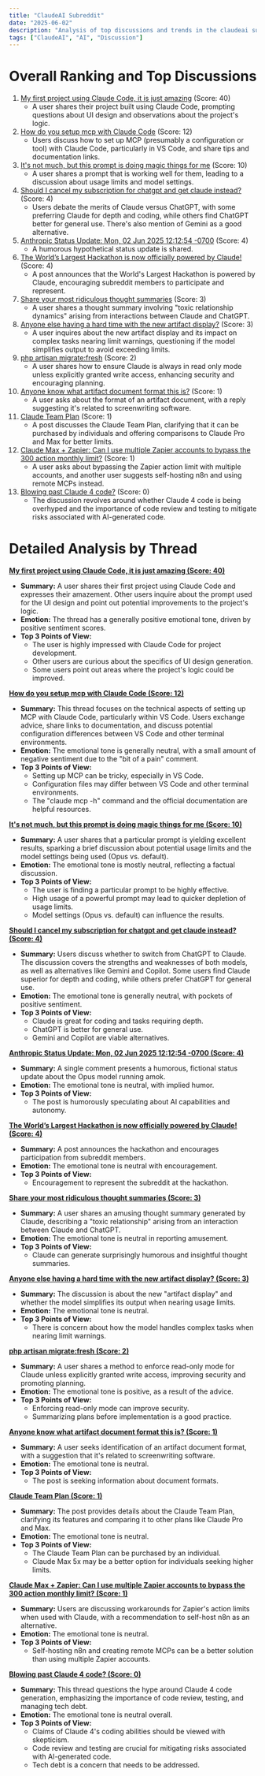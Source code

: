 ```yaml
---
title: "ClaudeAI Subreddit"
date: "2025-06-02"
description: "Analysis of top discussions and trends in the claudeai subreddit"
tags: ["ClaudeAI", "AI", "Discussion"]
---
```


# Overall Ranking and Top Discussions
1.  [My first project using Claude Code, it is just amazing](https://www.reddit.com/gallery/1l1qn5z) (Score: 40)
    *   A user shares their project built using Claude Code, prompting questions about UI design and observations about the project's logic.
2.  [How do you setup mcp with Claude Code](https://www.reddit.com/r/ClaudeAI/comments/1l1nhnm/how_do_you_setup_mcp_with_claude_code/) (Score: 12)
    *   Users discuss how to set up MCP (presumably a configuration or tool) with Claude Code, particularly in VS Code, and share tips and documentation links.
3.  [It's not much, but this prompt is doing magic things for me](https://www.reddit.com/r/ClaudeAI/comments/1l1r8un/its_not_much_but_this_prompt_is_doing_magic/) (Score: 10)
    *   A user shares a prompt that is working well for them, leading to a discussion about usage limits and model settings.
4.  [Should I cancel my subscription for chatgpt and get claude instead?](https://www.reddit.com/r/ClaudeAI/comments/1l1qb1u/should_i_cancel_my_subscription_for_chatgpt_and/) (Score: 4)
    *   Users debate the merits of Claude versus ChatGPT, with some preferring Claude for depth and coding, while others find ChatGPT better for general use. There's also mention of Gemini as a good alternative.
5.  [Anthropic Status Update: Mon, 02 Jun 2025 12:12:54 -0700](https://www.reddit.com/r/ClaudeAI/comments/1l1qtkg/anthropic_status_update_mon_02_jun_2025_121254/) (Score: 4)
    *   A humorous hypothetical status update is shared.
6.  [The World’s Largest Hackathon is now officially powered by Claude!](https://www.reddit.com/r/ClaudeAI/comments/1l1rcjd/the_worlds_largest_hackathon_is_now_officially/) (Score: 4)
    *   A post announces that the World's Largest Hackathon is powered by Claude, encouraging subreddit members to participate and represent.
7.  [Share your most ridiculous thought summaries](https://www.reddit.com/gallery/1l1rnbl) (Score: 3)
    *   A user shares a thought summary involving "toxic relationship dynamics" arising from interactions between Claude and ChatGPT.
8.  [Anyone else having a hard time with the new artifact display?](https://www.reddit.com/r/ClaudeAI/comments/1l1pldh/anyone_else_having_a_hard_time_with_the_new/) (Score: 3)
    *   A user inquires about the new artifact display and its impact on complex tasks nearing limit warnings, questioning if the model simplifies output to avoid exceeding limits.
9.  [php artisan migrate:fresh](https://i.redd.it/1q7zss72vj4f1.png) (Score: 2)
    *   A user shares how to ensure Claude is always in read only mode unless explicitly granted write access, enhancing security and encouraging planning.
10. [Anyone know what artifact document format this is?](https://i.redd.it/bdo8845ftj4f1.png) (Score: 1)
    *   A user asks about the format of an artifact document, with a reply suggesting it's related to screenwriting software.
11. [Claude Team Plan](https://www.reddit.com/r/ClaudeAI/comments/1l1krv0/claude_team_plan/) (Score: 1)
    *   A post discusses the Claude Team Plan, clarifying that it can be purchased by individuals and offering comparisons to Claude Pro and Max for better limits.
12. [Claude Max + Zapier: Can I use multiple Zapier accounts to bypass the 300 action monthly limit?](https://www.reddit.com/r/ClaudeAI/comments/1l1pspp/claude_max_zapier_can_i_use_multiple_zapier/) (Score: 1)
    *   A user asks about bypassing the Zapier action limit with multiple accounts, and another user suggests self-hosting n8n and using remote MCPs instead.
13. [Blowing past Claude 4 code?](https://www.reddit.com/r/ClaudeAI/comments/1l1npq1/blowing_past_claude_4_code/) (Score: 0)
    *   The discussion revolves around whether Claude 4 code is being overhyped and the importance of code review and testing to mitigate risks associated with AI-generated code.

# Detailed Analysis by Thread
**[My first project using Claude Code, it is just amazing (Score: 40)](https://www.reddit.com/gallery/1l1qn5z)**
*   **Summary:** A user shares their first project using Claude Code and expresses their amazement. Other users inquire about the prompt used for the UI design and point out potential improvements to the project's logic.
*   **Emotion:** The thread has a generally positive emotional tone, driven by positive sentiment scores.
*   **Top 3 Points of View:**
    *   The user is highly impressed with Claude Code for project development.
    *   Other users are curious about the specifics of UI design generation.
    *   Some users point out areas where the project's logic could be improved.

**[How do you setup mcp with Claude Code (Score: 12)](https://www.reddit.com/r/ClaudeAI/comments/1l1nhnm/how_do_you_setup_mcp_with_claude_code/)**
*   **Summary:** This thread focuses on the technical aspects of setting up MCP with Claude Code, particularly within VS Code. Users exchange advice, share links to documentation, and discuss potential configuration differences between VS Code and other terminal environments.
*   **Emotion:** The emotional tone is generally neutral, with a small amount of negative sentiment due to the "bit of a pain" comment.
*   **Top 3 Points of View:**
    *   Setting up MCP can be tricky, especially in VS Code.
    *   Configuration files may differ between VS Code and other terminal environments.
    *   The "claude mcp -h" command and the official documentation are helpful resources.

**[It's not much, but this prompt is doing magic things for me (Score: 10)](https://www.reddit.com/r/ClaudeAI/comments/1l1r8un/its_not_much_but_this_prompt_is_doing_magic/)**
*   **Summary:** A user shares that a particular prompt is yielding excellent results, sparking a brief discussion about potential usage limits and the model settings being used (Opus vs. default).
*   **Emotion:** The emotional tone is mostly neutral, reflecting a factual discussion.
*   **Top 3 Points of View:**
    *   The user is finding a particular prompt to be highly effective.
    *   High usage of a powerful prompt may lead to quicker depletion of usage limits.
    *   Model settings (Opus vs. default) can influence the results.

**[Should I cancel my subscription for chatgpt and get claude instead? (Score: 4)](https://www.reddit.com/r/ClaudeAI/comments/1l1qb1u/should_i_cancel_my_subscription_for_chatgpt_and/)**
*   **Summary:** Users discuss whether to switch from ChatGPT to Claude. The discussion covers the strengths and weaknesses of both models, as well as alternatives like Gemini and Copilot. Some users find Claude superior for depth and coding, while others prefer ChatGPT for general use.
*   **Emotion:** The emotional tone is generally neutral, with pockets of positive sentiment.
*   **Top 3 Points of View:**
    *   Claude is great for coding and tasks requiring depth.
    *   ChatGPT is better for general use.
    *   Gemini and Copilot are viable alternatives.

**[Anthropic Status Update: Mon, 02 Jun 2025 12:12:54 -0700 (Score: 4)](https://www.reddit.com/r/ClaudeAI/comments/1l1qtkg/anthropic_status_update_mon_02_jun_2025_121254/)**
*   **Summary:** A single comment presents a humorous, fictional status update about the Opus model running amok.
*   **Emotion:** The emotional tone is neutral, with implied humor.
*   **Top 3 Points of View:**
    *   The post is humorously speculating about AI capabilities and autonomy.

**[The World’s Largest Hackathon is now officially powered by Claude! (Score: 4)](https://www.reddit.com/r/ClaudeAI/comments/1l1rcjd/the_worlds_largest_hackathon_is_now_officially/)**
*   **Summary:** A post announces the hackathon and encourages participation from subreddit members.
*   **Emotion:** The emotional tone is neutral with encouragement.
*   **Top 3 Points of View:**
    *   Encouragement to represent the subreddit at the hackathon.

**[Share your most ridiculous thought summaries (Score: 3)](https://www.reddit.com/gallery/1l1rnbl)**
*   **Summary:** A user shares an amusing thought summary generated by Claude, describing a "toxic relationship" arising from an interaction between Claude and ChatGPT.
*   **Emotion:** The emotional tone is neutral in reporting amusement.
*   **Top 3 Points of View:**
    *   Claude can generate surprisingly humorous and insightful thought summaries.

**[Anyone else having a hard time with the new artifact display? (Score: 3)](https://www.reddit.com/r/ClaudeAI/comments/1l1pldh/anyone_else_having_a_hard_time_with_the_new/)**
*   **Summary:** The discussion is about the new "artifact display" and whether the model simplifies its output when nearing usage limits.
*   **Emotion:** The emotional tone is neutral.
*   **Top 3 Points of View:**
    *   There is concern about how the model handles complex tasks when nearing limit warnings.

**[php artisan migrate:fresh (Score: 2)](https://i.redd.it/1q7zss72vj4f1.png)**
*   **Summary:** A user shares a method to enforce read-only mode for Claude unless explicitly granted write access, improving security and promoting planning.
*   **Emotion:** The emotional tone is positive, as a result of the advice.
*   **Top 3 Points of View:**
    *   Enforcing read-only mode can improve security.
    *   Summarizing plans before implementation is a good practice.

**[Anyone know what artifact document format this is? (Score: 1)](https://i.redd.it/bdo8845ftj4f1.png)**
*   **Summary:** A user seeks identification of an artifact document format, with a suggestion that it's related to screenwriting software.
*   **Emotion:** The emotional tone is neutral.
*   **Top 3 Points of View:**
    *   The post is seeking information about document formats.

**[Claude Team Plan (Score: 1)](https://www.reddit.com/r/ClaudeAI/comments/1l1krv0/claude_team_plan/)**
*   **Summary:** The post provides details about the Claude Team Plan, clarifying its features and comparing it to other plans like Claude Pro and Max.
*   **Emotion:** The emotional tone is neutral.
*   **Top 3 Points of View:**
    *   The Claude Team Plan can be purchased by an individual.
    *   Claude Max 5x may be a better option for individuals seeking higher limits.

**[Claude Max + Zapier: Can I use multiple Zapier accounts to bypass the 300 action monthly limit? (Score: 1)](https://www.reddit.com/r/ClaudeAI/comments/1l1pspp/claude_max_zapier_can_i_use_multiple_zapier/)**
*   **Summary:** Users are discussing workarounds for Zapier's action limits when used with Claude, with a recommendation to self-host n8n as an alternative.
*   **Emotion:** The emotional tone is neutral.
*   **Top 3 Points of View:**
    *   Self-hosting n8n and creating remote MCPs can be a better solution than using multiple Zapier accounts.

**[Blowing past Claude 4 code? (Score: 0)](https://www.reddit.com/r/ClaudeAI/comments/1l1npq1/blowing_past_claude_4_code/)**
*   **Summary:** This thread questions the hype around Claude 4 code generation, emphasizing the importance of code review, testing, and managing tech debt.
*   **Emotion:** The emotional tone is neutral overall.
*   **Top 3 Points of View:**
    *   Claims of Claude 4's coding abilities should be viewed with skepticism.
    *   Code review and testing are crucial for mitigating risks associated with AI-generated code.
    *   Tech debt is a concern that needs to be addressed.
